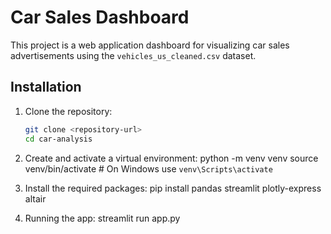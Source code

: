 # Car Sales Dashboard

This project is a web application dashboard for visualizing car sales advertisements using the `vehicles_us_cleaned.csv` dataset.

## Installation

1. Clone the repository:
   ```bash
   git clone <repository-url>
   cd car-analysis

2. Create and activate a virtual environment:
    python -m venv venv
source venv/bin/activate  # On Windows use `venv\Scripts\activate`

3. Install the required packages:
    pip install pandas streamlit plotly-express altair

4. Running the app:
    streamlit run app.py




